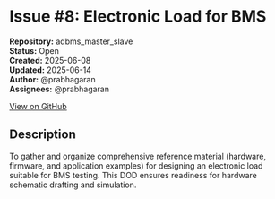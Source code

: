 # Issue #8: Electronic Load for BMS

**Repository:** adbms_master_slave  
**Status:** Open  
**Created:** 2025-06-08  
**Updated:** 2025-06-14  
**Author:** @prabhagaran  
**Assignees:** @prabhagaran  

[View on GitHub](https://github.com/Simtestlab/adbms_master_slave/issues/8)

## Description

To gather and organize comprehensive reference material (hardware, firmware, and application examples) for designing an electronic load suitable for BMS testing. This DOD ensures readiness for hardware schematic drafting and simulation.